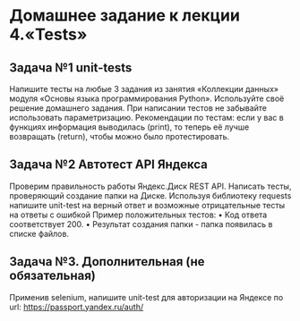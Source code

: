 # Домашнее задание к лекции 4.«Tests»
## Задача №1 unit-tests
Напишите тесты на любые 3 задания из занятия «Коллекции данных» модуля «Основы языка программирования Python». Используйте своё решение домашнего задания.
При написании тестов не забывайте использовать параметризацию.
Рекомендации по тестам: если у вас в функциях информация выводилась (print), то теперь её лучше возвращать (return), чтобы можно было протестировать.
##  Задача №2 Автотест API Яндекса
Проверим правильность работы Яндекс.Диск REST API. Написать тесты, проверяющий создание папки на Диске.
Используя библиотеку requests напишите unit-test на верный ответ и возможные отрицательные тесты на ответы с ошибкой
Пример положительных тестов:
•	Код ответа соответствует 200.
•	Результат создания папки - папка появилась в списке файлов.
##  Задача №3. Дополнительная (не обязательная)
Применив selenium, напишите unit-test для авторизации на Яндексе по url: https://passport.yandex.ru/auth/
